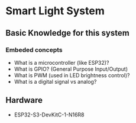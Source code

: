 # Smart Light System

## Basic Knowledge for this system

### Embeded concepts

- What is a microcontroller (like ESP32)?
- What is GPIO? (General Purpose Input/Output)
- What is PWM (used in LED brightness control)?
- What is a digital signal vs analog?

## Hardware

- ESP32-S3-DevKitC-1-N16R8
